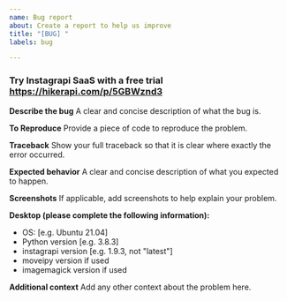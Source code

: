 ```yaml
---
name: Bug report
about: Create a report to help us improve
title: "[BUG] "
labels: bug

---
```


### Try Instagrapi SaaS with a free trial https://hikerapi.com/p/5GBWznd3

**Describe the bug**
A clear and concise description of what the bug is.

**To Reproduce**
Provide a piece of code to reproduce the problem.

**Traceback**
Show your full traceback so that it is clear where exactly the error occurred.

**Expected behavior**
A clear and concise description of what you expected to happen.

**Screenshots**
If applicable, add screenshots to help explain your problem.

**Desktop (please complete the following information):**
 - OS: [e.g. Ubuntu 21.04]
 - Python version [e.g. 3.8.3]
 - instagrapi version [e.g. 1.9.3, not "latest"]
 - moveipy version if used
 - imagemagick version if used

**Additional context**
Add any other context about the problem here.
